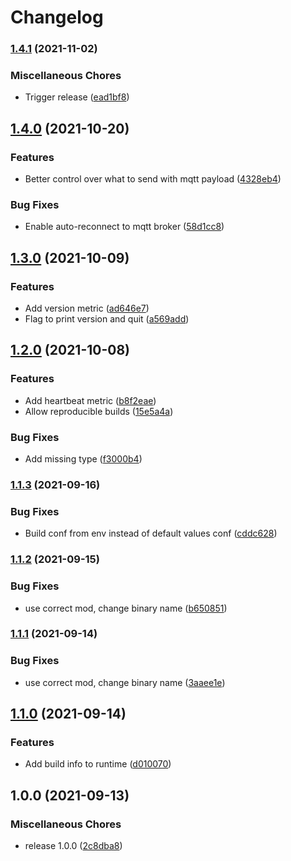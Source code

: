 # Changelog

### [1.4.1](https://www.github.com/soerenschneider/gobot-pir/compare/v1.4.0...v1.4.1) (2021-11-02)


### Miscellaneous Chores

* Trigger release ([ead1bf8](https://www.github.com/soerenschneider/gobot-pir/commit/ead1bf8581321f8bd66d95185d325bbcff588800))

## [1.4.0](https://www.github.com/soerenschneider/gobot-pir/compare/v1.3.0...v1.4.0) (2021-10-20)


### Features

* Better control over what to send with mqtt payload ([4328eb4](https://www.github.com/soerenschneider/gobot-pir/commit/4328eb47a8f1af59ae787b7fb0386269298e6b0c))


### Bug Fixes

* Enable auto-reconnect to mqtt broker ([58d1cc8](https://www.github.com/soerenschneider/gobot-pir/commit/58d1cc81b9ffc806bc12427acef7842bc1aa4b3a))

## [1.3.0](https://www.github.com/soerenschneider/gobot-pir/compare/v1.2.0...v1.3.0) (2021-10-09)


### Features

* Add version metric ([ad646e7](https://www.github.com/soerenschneider/gobot-pir/commit/ad646e738c72172439a999d44df6f09fa7f68bfc))
* Flag to print version and quit ([a569add](https://www.github.com/soerenschneider/gobot-pir/commit/a569addb62fec873836191d6f12e70f68b554f75))

## [1.2.0](https://www.github.com/soerenschneider/gobot-pir/compare/v1.1.3...v1.2.0) (2021-10-08)


### Features

* Add heartbeat metric ([b8f2eae](https://www.github.com/soerenschneider/gobot-pir/commit/b8f2eae1bf8899b64145019fcfec5e05fec8980c))
* Allow reproducible builds ([15e5a4a](https://www.github.com/soerenschneider/gobot-pir/commit/15e5a4a739d81f1c3cf663afff3a81d99b074a9f))


### Bug Fixes

* Add missing type ([f3000b4](https://www.github.com/soerenschneider/gobot-pir/commit/f3000b45a588e1ff1dec09ac00d49d6f940c93c0))

### [1.1.3](https://www.github.com/soerenschneider/gobot-pir/compare/v1.1.2...v1.1.3) (2021-09-16)


### Bug Fixes

* Build conf from env instead of default values conf ([cddc628](https://www.github.com/soerenschneider/gobot-pir/commit/cddc628595157abaf0bca4c450e3221f1e6ec90b))

### [1.1.2](https://www.github.com/soerenschneider/gobot-pir/compare/v1.1.1...v1.1.2) (2021-09-15)


### Bug Fixes

* use correct mod, change binary name ([b650851](https://www.github.com/soerenschneider/gobot-pir/commit/b65085147eba291b714670d1e66f84735a280b33))

### [1.1.1](https://www.github.com/soerenschneider/gobot-motion-detection/compare/v1.1.0...v1.1.1) (2021-09-14)


### Bug Fixes

* use correct mod, change binary name ([3aaee1e](https://www.github.com/soerenschneider/gobot-motion-detection/commit/3aaee1e1a4dc45593fda2b03a49c28c28f931a81))

## [1.1.0](https://www.github.com/soerenschneider/gobot-motion-detection/compare/v1.0.0...v1.1.0) (2021-09-14)


### Features

* Add build info to runtime ([d010070](https://www.github.com/soerenschneider/gobot-motion-detection/commit/d010070c0513e083e17a8bcade4d1538aca6676c))

## 1.0.0 (2021-09-13)


### Miscellaneous Chores

* release 1.0.0 ([2c8dba8](https://www.github.com/soerenschneider/gobot-motion-detection/commit/2c8dba80dd3738f3f432553ce2342adccc9aae5a))
